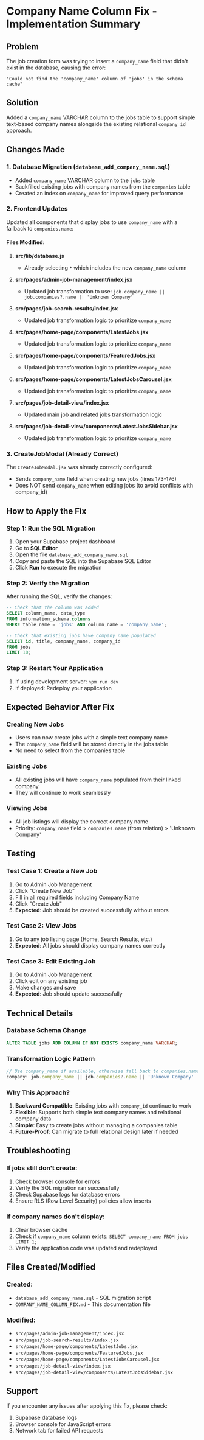 # Company Name Column Fix - Implementation Summary

## Problem
The job creation form was trying to insert a `company_name` field that didn't exist in the database, causing the error:
```
"Could not find the 'company_name' column of 'jobs' in the schema cache"
```

## Solution
Added a `company_name` VARCHAR column to the jobs table to support simple text-based company names alongside the existing relational `company_id` approach.

## Changes Made

### 1. Database Migration (`database_add_company_name.sql`)
- Added `company_name` VARCHAR column to the `jobs` table
- Backfilled existing jobs with company names from the `companies` table
- Created an index on `company_name` for improved query performance

### 2. Frontend Updates
Updated all components that display jobs to use `company_name` with a fallback to `companies.name`:

#### Files Modified:
1. **src/lib/database.js**
   - Already selecting `*` which includes the new `company_name` column

2. **src/pages/admin-job-management/index.jsx**
   - Updated job transformation to use: `job.company_name || job.companies?.name || 'Unknown Company'`

3. **src/pages/job-search-results/index.jsx**
   - Updated job transformation logic to prioritize `company_name`

4. **src/pages/home-page/components/LatestJobs.jsx**
   - Updated job transformation logic to prioritize `company_name`

5. **src/pages/home-page/components/FeaturedJobs.jsx**
   - Updated job transformation logic to prioritize `company_name`

6. **src/pages/home-page/components/LatestJobsCarousel.jsx**
   - Updated job transformation logic to prioritize `company_name`

7. **src/pages/job-detail-view/index.jsx**
   - Updated main job and related jobs transformation logic

8. **src/pages/job-detail-view/components/LatestJobsSidebar.jsx**
   - Updated job transformation logic to prioritize `company_name`

### 3. CreateJobModal (Already Correct)
The `CreateJobModal.jsx` was already correctly configured:
- Sends `company_name` field when creating new jobs (lines 173-176)
- Does NOT send `company_name` when editing jobs (to avoid conflicts with company_id)

## How to Apply the Fix

### Step 1: Run the SQL Migration
1. Open your Supabase project dashboard
2. Go to **SQL Editor**
3. Open the file `database_add_company_name.sql`
4. Copy and paste the SQL into the Supabase SQL Editor
5. Click **Run** to execute the migration

### Step 2: Verify the Migration
After running the SQL, verify the changes:
```sql
-- Check that the column was added
SELECT column_name, data_type 
FROM information_schema.columns 
WHERE table_name = 'jobs' AND column_name = 'company_name';

-- Check that existing jobs have company_name populated
SELECT id, title, company_name, company_id 
FROM jobs 
LIMIT 10;
```

### Step 3: Restart Your Application
1. If using development server: `npm run dev`
2. If deployed: Redeploy your application

## Expected Behavior After Fix

### Creating New Jobs
- Users can now create jobs with a simple text company name
- The `company_name` field will be stored directly in the jobs table
- No need to select from the companies table

### Existing Jobs
- All existing jobs will have `company_name` populated from their linked company
- They will continue to work seamlessly

### Viewing Jobs
- All job listings will display the correct company name
- Priority: `company_name` field > `companies.name` (from relation) > 'Unknown Company'

## Testing

### Test Case 1: Create a New Job
1. Go to Admin Job Management
2. Click "Create New Job"
3. Fill in all required fields including Company Name
4. Click "Create Job"
5. **Expected**: Job should be created successfully without errors

### Test Case 2: View Jobs
1. Go to any job listing page (Home, Search Results, etc.)
2. **Expected**: All jobs should display company names correctly

### Test Case 3: Edit Existing Job
1. Go to Admin Job Management
2. Click edit on any existing job
3. Make changes and save
4. **Expected**: Job should update successfully

## Technical Details

### Database Schema Change
```sql
ALTER TABLE jobs ADD COLUMN IF NOT EXISTS company_name VARCHAR;
```

### Transformation Logic Pattern
```javascript
// Use company_name if available, otherwise fall back to companies.name
company: job.company_name || job.companies?.name || 'Unknown Company'
```

### Why This Approach?
1. **Backward Compatible**: Existing jobs with `company_id` continue to work
2. **Flexible**: Supports both simple text company names and relational company data
3. **Simple**: Easy to create jobs without managing a companies table
4. **Future-Proof**: Can migrate to full relational design later if needed

## Troubleshooting

### If jobs still don't create:
1. Check browser console for errors
2. Verify the SQL migration ran successfully
3. Check Supabase logs for database errors
4. Ensure RLS (Row Level Security) policies allow inserts

### If company names don't display:
1. Clear browser cache
2. Check if `company_name` column exists: `SELECT company_name FROM jobs LIMIT 1;`
3. Verify the application code was updated and redeployed

## Files Created/Modified

### Created:
- `database_add_company_name.sql` - SQL migration script
- `COMPANY_NAME_COLUMN_FIX.md` - This documentation file

### Modified:
- `src/pages/admin-job-management/index.jsx`
- `src/pages/job-search-results/index.jsx`
- `src/pages/home-page/components/LatestJobs.jsx`
- `src/pages/home-page/components/FeaturedJobs.jsx`
- `src/pages/home-page/components/LatestJobsCarousel.jsx`
- `src/pages/job-detail-view/index.jsx`
- `src/pages/job-detail-view/components/LatestJobsSidebar.jsx`

## Support
If you encounter any issues after applying this fix, please check:
1. Supabase database logs
2. Browser console for JavaScript errors
3. Network tab for failed API requests

